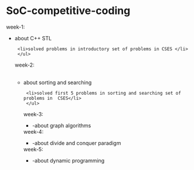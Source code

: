 # SoC-competitive-coding

week-1:
     <ul>
     <li>about C++ STL </li>

     <li>solved problems in introductory set of problems in CSES </li>
     </ul>
 week-2:
     <ul>     
     <li>about sorting and searching</li>

     <li>solved first 5 problems in sorting and searching set of problems in  CSES</li>
     </ul>
week-3:
     <ul>
     <li>-about graph algorithms</li>
     </ul>
week-4:
     <ul>
    <li>-about divide and conquer paradigm</li>
     </ul>
week-5:
    <ul>
    <li> -about dynamic programming </li>
    </ul>
